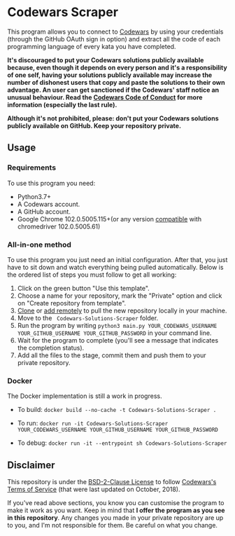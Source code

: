 # Codewars Scraper

This program allows you to connect to [Codewars](https://www.codewars.com) by using your credentials
(through the GitHub OAuth sign in option) and extract all the code of each programming language of
every kata you have completed.

**It's discouraged to put your Codewars solutions publicly available because, even though it depends
on every person and it's a responsibility of one self, having your solutions publicly available may
increase the number of dishonest users that copy and paste the solutions to their own advantage. An user
can get sanctioned if the Codewars' staff notice an unusual behaviour. Read the
[Codewars Code of Conduct](https://docs.codewars.com/community/rules/) for more information (especially
the last rule).**

**Although it's not prohibited, please: don't put your Codewars solutions publicly available on GitHub.
Keep your repository private.**

## Usage

### Requirements

To use this program you need:

- Python3.7+
- A Codewars account.
- A GitHub account.
- Google Chrome 102.0.5005.115+(or any version [compatible](https://sites.google.com/a/chromium.org/chromedriver/downloads/version-selection) with chromedriver 102.0.5005.61)

### All-in-one method

To use this program you just need an initial configuration. After that, you just have to sit down and watch
everything being pulled automatically. Below is the ordered list of steps you must follow to get all working:

1. Click on the green button "Use this template".
2. Choose a name for your repository, mark the "Private" option and click on "Create repository from template".
3. [Clone](https://docs.github.com/en/repositories/creating-and-managing-repositories/cloning-a-repository) or [add remotely](https://docs.github.com/en/get-started/getting-started-with-git/managing-remote-repositories) to pull the new repository locally in your machine.
4. Move to the `
Codewars-Solutions-Scraper` folder.
5. Run the program by writing `python3 main.py YOUR_CODEWARS_USERNAME YOUR_GITHUB_USERNAME YOUR_GITHUB_PASSWORD` in your command line.
6. Wait for the program to complete (you'll see a message that indicates the completion status).
7. Add all the files to the stage, commit them and push them to your private repository.


### Docker

The Docker implementation is still a work in progress.

 - To build: `docker build --no-cache -t Codewars-Solutions-Scraper .`

 - To run: `docker run -it Codewars-Solutions-Scraper YOUR_CODEWARS_USERNAME YOUR_GITHUB_USERNAME YOUR_GITHUB_PASSWORD`

 - To debug: `docker run -it --entrypoint sh Codewars-Solutions-Scraper`


## Disclaimer

This repository is under the [BSD-2-Clause License](LICENSE) to follow
[Codewars's Terms of Service](https://www.codewars.com/about/terms-of-service) (that were last updated
on October, 2018).

If you've read above sections, you know you can customise the program to make it work as you want. Keep in
mind that **I offer the program as you see in this repository**. Any changes you made in your private repository are up to you, and I'm not responsible for them. Be careful on what you change.